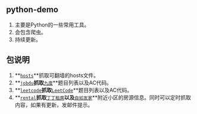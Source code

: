 ## python-demo
1. 主要是Python的一些常用工具。
2. 会包含爬虫。
3. 持续更新。

## 包说明
1. **[`hosts`](https://github.com/wzqwsrf/python-demo/tree/master/hosts)**抓取可翻墙的hosts文件。
2. **[`jobdu`](https://github.com/wzqwsrf/python-demo/tree/master/jobdu)**抓取**[`九度`](http://ac.jobdu.com/)**题目列表以及AC代码。
3. **[`leetcode`](https://github.com/wzqwsrf/python-demo/tree/master/leetcode)**抓取**[`LeetCode`](https://leetcode.com/problemset/algorithms/)**题目列表以及AC代码。
4. **[`rental`](https://github.com/wzqwsrf/python-demo/tree/master/rental)**抓取**[`丁丁租房`](http://www.zufangzi.com/)**以及**[`自如友家`](http://www.ziroom.com/)**附近小区的房源信息。同时可以定时抓取内容，如果有更新，发邮件提示。